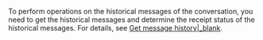 To perform operations on the historical messages of the conversation, you need to get the historical messages and determine the receipt status of the historical messages. For details, see [Get message history\|_blank](!query_Message_Records).




